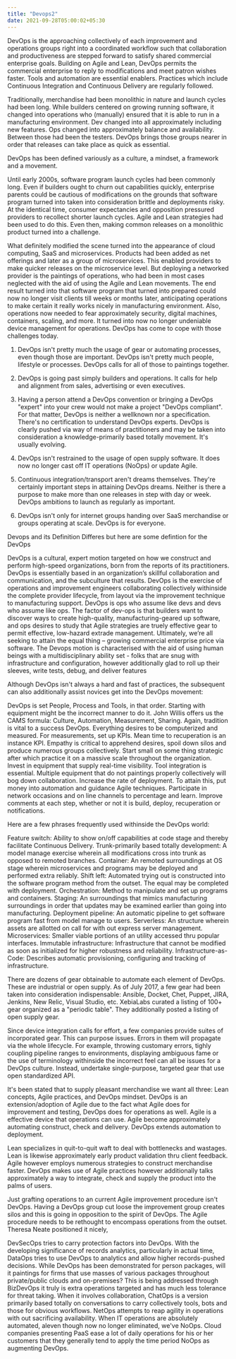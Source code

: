 ```yaml
---
title: "Devops2"
date: 2021-09-28T05:00:02+05:30
---
```






DevOps is the approaching collectively of each improvement and operations groups right into a coordinated workflow such that collaboration and productiveness are stepped forward to satisfy shared commercial enterprise goals. Building on Agile and Lean, DevOps permits the commercial enterprise to reply to modifications and meet patron wishes faster. Tools and automation are essential enablers. Practices which include Continuous Integration and Continuous Delivery are regularly followed.

Traditionally, merchandise had been monolithic in nature and launch cycles had been long. While builders centered on growing running software, it changed into operations who (manually) ensured that it is able to run in a manufacturing environment. Dev changed into all approximately including new features. Ops changed into approximately balance and availability. Between those  had been the testers. DevOps brings those groups nearer in order that releases can take place as quick as essential.

DevOps has been defined variously as a culture, a mindset, a framework and a movement.


Until early 2000s, software program launch cycles had been commonly long. Even if builders ought to churn out capabilities quickly, enterprise parents could be cautious of modifications on the grounds that software program turned into taken into consideration brittle and deployments risky. At the identical time, consumer expectancies and opposition pressured providers to recollect shorter launch cycles. Agile and Lean strategies had been used to do this. Even then, making common releases on a monolithic product turned into a challenge.

What definitely modified the scene turned into the appearance of cloud computing, SaaS and microservices. Products had been added as net offerings and later as a group of microservices. This enabled providers to make quicker releases on the microservice level. But deploying a networked provider is the paintings of operations, who had been in most cases neglected with the aid of using the Agile and Lean movements. The end result turned into that software program that turned into prepared could now no longer visit clients till weeks or months later, anticipating operations to make certain it really works nicely in manufacturing environment. Also, operations now needed to fear approximately security, digital machines, containers, scaling, and more. It turned into now no longer undeniable device management for operations. DevOps has come to cope with those challenges today.



1. DevOps isn't pretty much the usage of gear or automating processes, even though those are important. DevOps isn't pretty much people, lifestyle or processes. DevOps calls for all of those to paintings together.

2. DevOps is going past simply builders and operations. It calls for help and alignment from sales, advertising or even executives.

3. Having a person attend a DevOps convention or bringing a DevOps "expert" into your crew would not make a project "DevOps compliant". For that matter, DevOps is neither a wellknown nor a specification. There's no certification to understand DevOps experts. DevOps is clearly pushed via way of means of practitioners and may be taken into consideration a knowledge-primarily based totally movement. It's usually evolving.

4. DevOps isn't restrained to the usage of open supply software. It does now no longer cast off IT operations (NoOps) or update Agile.

5. Continuous integration/transport aren't dreams themselves. They're certainly important steps in attaining DevOps dreams. Neither is there a purpose to make more than one releases in step with day or week. DevOps ambitions to launch as regularly as important.

6. DevOps isn't only for internet groups handing over SaaS merchandise or groups operating at scale. DevOps is for everyone.


Devops and its Definition Differes but here are some defintion for the DevOps

DevOps is a cultural, expert motion targeted on how we construct and perform high-speed organizations, born from the reports of its practitioners.
DevOps is essentially based in an organization’s skillful collaboration and communication, and the subculture that results.
DevOps is the exercise of operations and improvement engineers collaborating collectively withinside the complete provider lifecycle, from layout via the improvement technique to manufacturing support.
DevOps is ops who assume like devs and devs who assume like ops.
The factor of dev-ops is that builders want to discover ways to create high-quality, manufacturing-geared up software, and ops desires to study that Agile strategies are truely effective gear to permit effective, low-hazard extrade management. Ultimately, we’re all seeking to attain the equal thing – growing commercial enterprise price via software.
The Devops motion is characterised with the aid of using human beings with a multidisciplinary ability set - folks that are snug with infrastructure and configuration, however additionally glad to roll up their sleeves, write tests, debug, and deliver features


Although DevOps isn't always a hard and fast of practices, the subsequent can also additionally assist novices get into the DevOps movement:

DevOps is set People, Process and Tools, in that order. Starting with equipment might be the incorrect manner to do it.
John Willis offers us the CAMS formula: Culture, Automation, Measurement, Sharing. Again, tradition is vital to a success DevOps. Everything desires to be computerized and measured. For measurements, set up KPIs. Mean time to recuperation is an instance KPI.
Empathy is critical to apprehend desires, spoil down silos and produce numerous groups collectively.
Start small on some thing strategic after which practice it on a massive scale throughout the organization.
Invest in equipment that supply real-time visibility. Tool integration is essential. Multiple equipment that do not paintings properly collectively will bog down collaboration.
Increase the rate of deployment. To attain this, put money into automation and guidance Agile techniques.
Participate in network occasions and on line channels to percentage and learn.
Improve comments at each step, whether or not it is build, deploy, recuperation or notifications.



Here are a few phrases frequently used withinside the DevOps world:

Feature switch: Ability to show on/off capabilities at code stage and thereby facilitate Continuous Delivery.
Trunk-primarily based totally development: A model manage exercise wherein all modifications cross into trunk as opposed to remoted branches.
Container: An remoted surroundings at OS stage wherein microservices and programs may be deployed and performed extra reliably.
Shift left: Automated trying out is constructed into the software program method from the outset. The equal may be completed with deployment.
Orchestration: Method to manipulate and set up programs and containers.
Staging: An surroundings that mimics manufacturing surroundings in order that updates may be examined earlier than going into manufacturing.
Deployment pipeline: An automatic pipeline to get software program fast from model manage to users.
Serverless: An structure wherein assets are allotted on call for with out express server management.
Microservices: Smaller viable portions of an utility accessed thru popular interfaces.
Immutable infrastructure: Infrastructure that cannot be modified as soon as initialized for higher robustness and reliability.
Infrastructure-as-Code: Describes automatic provisioning, configuring and tracking of infrastructure.



There are dozens of gear obtainable to automate each element of DevOps. These are industrial or open supply. As of July 2017, a few gear had been taken into consideration indispensable: Ansible, Docket, Chet, Puppet, JIRA, Jenkins, New Relic, Visual Studio, etc. XebiaLabs curated a listing of 100+ gear organized as a "periodic table". They additionally posted a listing of open supply gear.

Since device integration calls for effort, a few companies provide suites of incorporated gear. This can purpose issues. Errors in them will propagate via the whole lifecycle. For example, throwing customary errors, tighly coupling pipeline ranges to environments, displaying ambiguous fame or the use of terminology withinside the incorrect feel can all be issues for a DevOps culture. Instead, undertake single-purpose, targeted gear that use open standardized API.



It's been stated that to supply pleasant merchandise we want all three: Lean concepts, Agile practices, and DevOps mindset. DevOps is an extension/adoption of Agile due to the fact what Agile does for improvement and testing, DevOps does for operations as well. Agile is a effective device that operations can use. Agile become approximately automating construct, check and delivery. DevOps extends automation to deployment.

Lean specializes in quit-to-quit waft to deal with bottlenecks and wastages. Lean is likewise approximately early product validation thru client feedback. Agile however employs numerous strategies to construct merchandise faster. DevOps makes use of Agile practices however additionally talks approximately a way to integrate, check and supply the product into the palms of users.

Just grafting operations to an current Agile improvement procedure isn't DevOps. Having a DevOps group cut loose the improvement group creates silos and this is going in opposition to the spirit of DevOps. The Agile procedure needs to be rethought to encompass operations from the outset. Theresa Neate positioned it nicely,


DevSecOps tries to carry protection factors into DevOps. With the developing significance of records analytics, particularly in actual time, DataOps tries to use DevOps to analytics and allow higher records-pushed decisions. While DevOps has been demonstrated for person packages, will it paintings for firms that use masses of various packages throughout private/public clouds and on-premises? This is being addressed through BizDevOps it truly is extra operations targeted and has much less tolerance for threat taking. When it involves collaboration, ChatOps is a version primarily based totally on conversations to carry collectively tools, bots and those for obvious workflows. NetOps attempts to reap agility in operations with out sacrificing availability. When IT operations are absolutely automated, aleven though now no longer eliminated, we've NoOps. Cloud companies presenting PaaS ease a lot of daily operations for his or her customers that they generally tend to apply the time period NoOps as augmenting DevOps.
